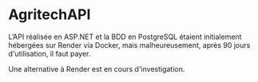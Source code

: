 # AgritechAPI

L’API réalisée en ASP.NET et la BDD en PostgreSQL étaient initialement hébergées sur Render via Docker, mais malheureusement, après 90 jours d'utilisation, il faut payer.

Une alternative à Render est en cours d'investigation.
